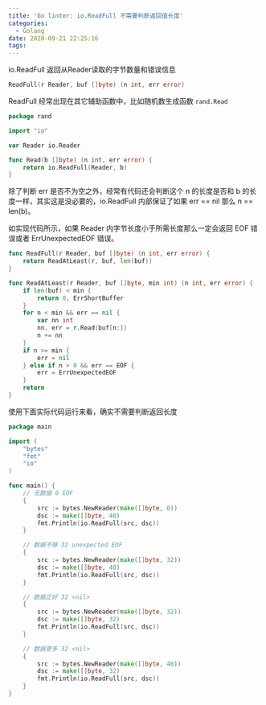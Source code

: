 ```yaml
---
title: 'Go linter: io.ReadFull 不需要判断返回值长度'
categories:
  - Golang
date: 2020-09-21 22:25:16
tags:
---
```


io.ReadFull 返回从Reader读取的字节数量和错误信息

```go
ReadFull(r Reader, buf []byte) (n int, err error)
```

ReadFull 经常出现在其它辅助函数中，比如随机数生成函数 `rand.Read`

```go
package rand

import "io"

var Reader io.Reader

func Read(b []byte) (n int, err error) {
	return io.ReadFull(Reader, b)
}
```

除了判断 err 是否不为空之外，经常有代码还会判断这个 n 的长度是否和 b 的长度一样，其实这是没必要的，io.ReadFull 内部保证了如果 err == nil 那么 n == len(b)。

如实现代码所示，如果 Reader 内字节长度小于所需长度那么一定会返回 EOF 错误或者 ErrUnexpectedEOF 错误。

```go
func ReadFull(r Reader, buf []byte) (n int, err error) {
	return ReadAtLeast(r, buf, len(buf))
}

func ReadAtLeast(r Reader, buf []byte, min int) (n int, err error) {
	if len(buf) < min {
		return 0, ErrShortBuffer
	}
	for n < min && err == nil {
		var nn int
		nn, err = r.Read(buf[n:])
		n += nn
	}
	if n >= min {
		err = nil
	} else if n > 0 && err == EOF {
		err = ErrUnexpectedEOF
	}
	return
}
```

使用下面实际代码运行来看，确实不需要判断返回长度

```go
package main

import (
	"bytes"
	"fmt"
	"io"
)

func main() {
	// 无数据 0 EOF
	{
		src := bytes.NewReader(make([]byte, 0))
		dsc := make([]byte, 40)
		fmt.Println(io.ReadFull(src, dsc))
	}

	// 数据不够 32 unexpected EOF
	{
		src := bytes.NewReader(make([]byte, 32))
		dsc := make([]byte, 40)
		fmt.Println(io.ReadFull(src, dsc))
	}

	// 数据正好 32 <nil>
	{
		src := bytes.NewReader(make([]byte, 32))
		dsc := make([]byte, 32)
		fmt.Println(io.ReadFull(src, dsc))
	}

	// 数据更多 32 <nil>
	{
		src := bytes.NewReader(make([]byte, 40))
		dsc := make([]byte, 32)
		fmt.Println(io.ReadFull(src, dsc))
	}
}
```